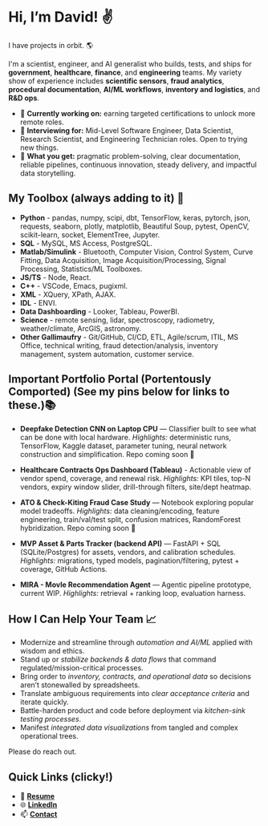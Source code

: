 # Hi, I’m David! ✌️

I have projects in orbit. 🌎

I'm a scientist, engineer, and AI generalist who builds, tests, and ships for **government**, **healthcare**, **finance**, and **engineering** teams.
My variety show of experience includes **scientific sensors**, **fraud analytics**, **procedural documentation**, **AI/ML workflows**, **inventory and logistics**, and **R&D ops**.

- 🌱 **Currently working on:** earning targeted certifications to unlock more remote roles.
- 🔎 **Interviewing for:** Mid-Level Software Engineer, Data Scientist, Research Scientist, and Engineering Technician roles. Open to trying new things.
- 💼 **What you get:** pragmatic problem-solving, clear documentation, reliable pipelines, continuous innovation, steady delivery, and impactful data storytelling.

## My Toolbox (always adding to it) 🧰
- **Python** - pandas, numpy, scipi, dbt, TensorFlow, keras, pytorch, json, requests, seaborn, plotly, matplotlib, Beautiful Soup, pytest, OpenCV, scikit-learn, socket, ElementTree, Jupyter.
- **SQL** - MySQL, MS Access, PostgreSQL.
- **Matlab/Simulink** - Bluetooth, Computer Vision, Control System, Curve Fitting, Data Acquisition, Image Acquisition/Processing, Signal Processing, Statistics/ML Toolboxes.
- **JS/TS** - Node, React.
- **C++** - VSCode, Emacs, pugixml.
- **XML** - XQuery, XPath, AJAX.
- **IDL** - ENVI.
- **Data Dashboarding** - Looker, Tableau, PowerBI.
- **Science** - remote sensing, lidar, spectroscopy, radiometry, weather/climate, ArcGIS, astronomy.
- **Other Gallimaufry** - Git/GitHub, CI/CD, ETL, Agile/scrum, ITIL, MS Office, technical writing, fraud detection/analysis, inventory management, system automation, customer service.

## Important Portfolio Portal (Portentously Comported) (See my pins below for links to these.)📚
- **Deepfake Detection CNN on Laptop CPU** — Classifier built to see what can be done with local hardware. 
  _Highlights:_ deterministic runs, TensorFlow, Kaggle dataset, parameter tuning, neural network construction and simplification.
  Repo coming soon 🚧

- **Healthcare Contracts Ops Dashboard (Tableau)** - Actionable view of vendor spend, coverage, and renewal risk.
  _Highlights:_ KPI tiles, top-N vendors, expiry window slider, drill-through filters, site/dept heatmap.

- **ATO & Check-Kiting Fraud Case Study** — Notebook exploring popular model tradeoffs.
  _Highlights:_ data cleaning/encoding, feature engineering, train/val/test split, confusion matrices, RandomForest hybridization.
  Repo coming soon 🚧

- **MVP Asset & Parts Tracker (backend API)** — FastAPI + SQL (SQLite/Postgres) for assets, vendors, and calibration schedules.  
  _Highlights:_ migrations, typed models, pagination/filtering, pytest + coverage, GitHub Actions.  

- **MIRA - MovIe Recommendation Agent** — Agentic pipeline prototype, current WIP.
  _Highlights:_ retrieval + ranking loop, evaluation harness.

## How I Can Help Your Team 📈
- Modernize and streamline through *automation and AI/ML* applied with wisdom and ethics.
- Stand up or *stabilize backends & data flows* that command regulated/mission-critical processes.
- Bring order to *inventory, contracts, and operational data* so decisions aren’t stonewalled by spreadsheets.
- Translate ambiguous requirements into *clear acceptance criteria* and iterate quickly.
- Battle-harden product and code before deployment via *kitchen-sink testing processes*.
- Manifest *integrated data visualizations* from tangled and complex operational trees.

Please do reach out.

## Quick Links (clicky!)
- 📃 [**Resume**](https://dkmresume2025.tiiny.site)
- 🌐 [**LinkedIn**](https://www.linkedin.com/in/dkmoser/)
- 📫 [**Contact**](mailto:&#098;&#105;&#103;&#098;&#108;&#117;&#101;&#115;&#104;&#111;&#101;&#055;&#055;&#055;&#064;&#104;&#111;&#116;&#109;&#097;&#105;&#108;&#046;&#099;&#111;&#109;)
